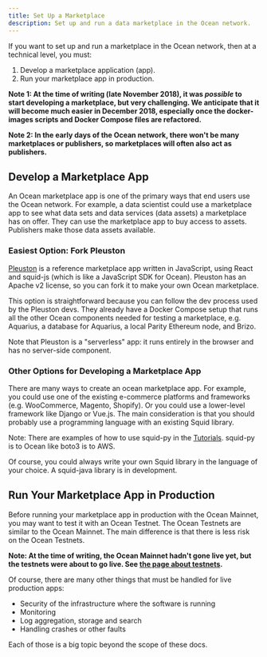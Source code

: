 ```yaml
---
title: Set Up a Marketplace
description: Set up and run a data marketplace in the Ocean network.
---
```


If you want to set up and run a marketplace in the Ocean network, then at a technical level, you must:

1. Develop a marketplace application (app).
2. Run your marketplace app in production.

**Note 1: At the time of writing (late November 2018), it was _possible_ to start developing a marketplace, but very challenging. We anticipate that it will become much easier in December 2018, especially once the docker-images scripts and Docker Compose files are refactored.**

**Note 2: In the early days of the Ocean network, there won't be many marketplaces or publishers, so marketplaces will often also act as publishers.**

## Develop a Marketplace App

An Ocean marketplace app is one of the primary ways that end users use the Ocean network. For example, a data scientist could use a marketplace app to see what data sets and data services (data assets) a marketplace has on offer. They can use the marketplace app to buy access to assets. Publishers make those data assets available.

### Easiest Option: Fork Pleuston

[Pleuston](https://github.com/oceanprotocol/pleuston) is a reference marketplace app written in JavaScript, using React and squid-js (which is like a JavaScript SDK for Ocean).
Pleuston has an Apache v2 license, so you can fork it to make your own Ocean marketplace.

This option is straightforward because you can follow the dev process used by the Pleuston devs. They already have a Docker Compose setup that runs all the other Ocean components needed for testing a marketplace, e.g. Aquarius, a database for Aquarius, a local Parity Ethereum node, and Brizo.

Note that Pleuston is a "serverless" app: it runs entirely in the browser and has no server-side component.

<repo name="pleuston"></repo>

### Other Options for Developing a Marketplace App

There are many ways to create an ocean marketplace app. For example, you could use one of the existing e-commerce platforms and frameworks (e.g. WooCommerce, Magento, Shopify). Or you could use a lower-level framework like Django or Vue.js. The main consideration is that you should probably use a programming language with an existing Squid library.

<repo name="squid-js"></repo>
<repo name="squid-py"></repo>
<repo name="squid-java"></repo>

Note: There are examples of how to use squid-py in the [Tutorials](/tutorials/introduction/). squid-py is to Ocean like boto3 is to AWS.

Of course, you could always write your own Squid library in the language of your choice. A squid-java library is in development.

## Run Your Marketplace App in Production

Before running your marketplace app in production with the Ocean Mainnet, you may want to test it with an Ocean Testnet.
The Ocean Testnets are similar to the Ocean Mainnet.
The main difference is that there is less risk on the Ocean Testnets.

**Note: At the time of writing, the Ocean Mainnet hadn't gone live yet, but the testnets were about to go live. See [the page about testnets](/concepts/testnets/).**

Of course, there are many other things that must be handled for live production apps:

- Security of the infrastructure where the software is running
- Monitoring
- Log aggregation, storage and search
- Handling crashes or other faults

Each of those is a big topic beyond the scope of these docs.
